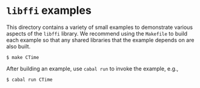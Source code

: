 # `libffi` examples

This directory contains a variety of small examples to demonstrate various
aspects of the `libffi` library. We recommend using the `Makefile` to build
each example so that any shared libraries that the example depends on are also
built.

```
$ make CTime
```

After building an example, use `cabal run` to invoke the example, e.g.,

```
$ cabal run CTime
```
